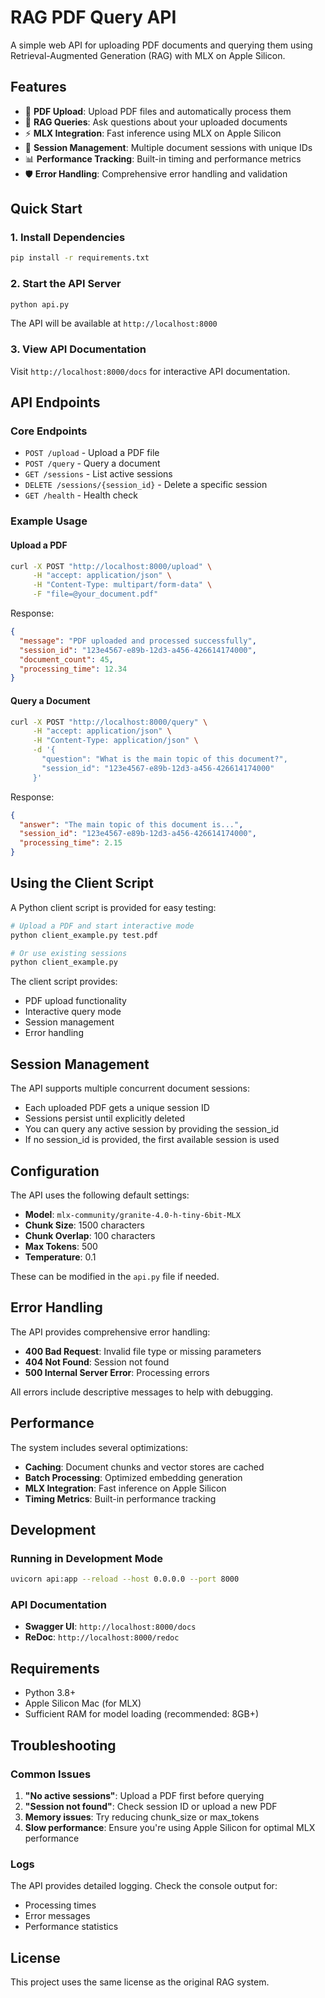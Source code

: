 # RAG PDF Query API

A simple web API for uploading PDF documents and querying them using Retrieval-Augmented Generation (RAG) with MLX on Apple Silicon.

## Features

- 📄 **PDF Upload**: Upload PDF files and automatically process them
- 🤖 **RAG Queries**: Ask questions about your uploaded documents
- ⚡ **MLX Integration**: Fast inference using MLX on Apple Silicon
- 🔄 **Session Management**: Multiple document sessions with unique IDs
- 📊 **Performance Tracking**: Built-in timing and performance metrics
- 🛡️ **Error Handling**: Comprehensive error handling and validation

## Quick Start

### 1. Install Dependencies

```bash
pip install -r requirements.txt
```

### 2. Start the API Server

```bash
python api.py
```

The API will be available at `http://localhost:8000`

### 3. View API Documentation

Visit `http://localhost:8000/docs` for interactive API documentation.

## API Endpoints

### Core Endpoints

- `POST /upload` - Upload a PDF file
- `POST /query` - Query a document
- `GET /sessions` - List active sessions
- `DELETE /sessions/{session_id}` - Delete a specific session
- `GET /health` - Health check

### Example Usage

#### Upload a PDF

```bash
curl -X POST "http://localhost:8000/upload" \
     -H "accept: application/json" \
     -H "Content-Type: multipart/form-data" \
     -F "file=@your_document.pdf"
```

Response:
```json
{
  "message": "PDF uploaded and processed successfully",
  "session_id": "123e4567-e89b-12d3-a456-426614174000",
  "document_count": 45,
  "processing_time": 12.34
}
```

#### Query a Document

```bash
curl -X POST "http://localhost:8000/query" \
     -H "accept: application/json" \
     -H "Content-Type: application/json" \
     -d '{
       "question": "What is the main topic of this document?",
       "session_id": "123e4567-e89b-12d3-a456-426614174000"
     }'
```

Response:
```json
{
  "answer": "The main topic of this document is...",
  "session_id": "123e4567-e89b-12d3-a456-426614174000",
  "processing_time": 2.15
}
```

## Using the Client Script

A Python client script is provided for easy testing:

```bash
# Upload a PDF and start interactive mode
python client_example.py test.pdf

# Or use existing sessions
python client_example.py
```

The client script provides:
- PDF upload functionality
- Interactive query mode
- Session management
- Error handling

## Session Management

The API supports multiple concurrent document sessions:

- Each uploaded PDF gets a unique session ID
- Sessions persist until explicitly deleted
- You can query any active session by providing the session_id
- If no session_id is provided, the first available session is used

## Configuration

The API uses the following default settings:

- **Model**: `mlx-community/granite-4.0-h-tiny-6bit-MLX`
- **Chunk Size**: 1500 characters
- **Chunk Overlap**: 100 characters
- **Max Tokens**: 500
- **Temperature**: 0.1

These can be modified in the `api.py` file if needed.

## Error Handling

The API provides comprehensive error handling:

- **400 Bad Request**: Invalid file type or missing parameters
- **404 Not Found**: Session not found
- **500 Internal Server Error**: Processing errors

All errors include descriptive messages to help with debugging.

## Performance

The system includes several optimizations:

- **Caching**: Document chunks and vector stores are cached
- **Batch Processing**: Optimized embedding generation
- **MLX Integration**: Fast inference on Apple Silicon
- **Timing Metrics**: Built-in performance tracking

## Development

### Running in Development Mode

```bash
uvicorn api:app --reload --host 0.0.0.0 --port 8000
```

### API Documentation

- **Swagger UI**: `http://localhost:8000/docs`
- **ReDoc**: `http://localhost:8000/redoc`

## Requirements

- Python 3.8+
- Apple Silicon Mac (for MLX)
- Sufficient RAM for model loading (recommended: 8GB+)

## Troubleshooting

### Common Issues

1. **"No active sessions"**: Upload a PDF first before querying
2. **"Session not found"**: Check session ID or upload a new PDF
3. **Memory issues**: Try reducing chunk_size or max_tokens
4. **Slow performance**: Ensure you're using Apple Silicon for optimal MLX performance

### Logs

The API provides detailed logging. Check the console output for:
- Processing times
- Error messages
- Performance statistics

## License

This project uses the same license as the original RAG system.
